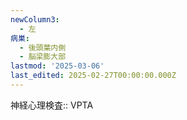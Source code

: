 ```yaml
---
newColumn3:
  - 左
病巣:
  - 後頭葉内側
  - 脳梁膨大部
lastmod: '2025-03-06'
last_edited: 2025-02-27T00:00:00.000Z
---
```


神経心理検査:: VPTA
